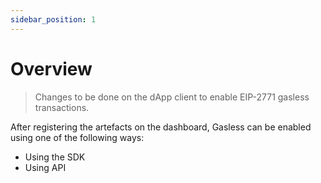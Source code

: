 ```yaml
---
sidebar_position: 1
---
```


# Overview

> Changes to be done on the dApp client to enable EIP-2771 gasless transactions.

After registering the artefacts on the dashboard, Gasless can be enabled using one of the following ways:

- Using the SDK
- Using API

